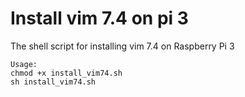 # Install vim 7.4 on pi 3
The shell script for installing vim 7.4 on Raspberry Pi 3
```
Usage:
chmod +x install_vim74.sh
sh install_vim74.sh
```
